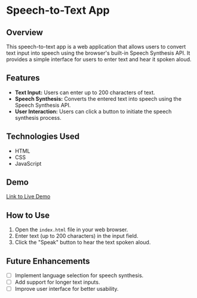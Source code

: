 # Speech-to-Text App

## Overview

This speech-to-text app is a web application that allows users to convert text input into speech using the browser's built-in Speech Synthesis API. It provides a simple interface for users to enter text and hear it spoken aloud.

## Features

- **Text Input:** Users can enter up to 200 characters of text.
- **Speech Synthesis:** Converts the entered text into speech using the Speech Synthesis API.
- **User Interaction:** Users can click a button to initiate the speech synthesis process.

## Technologies Used

- HTML
- CSS
- JavaScript

## Demo

[Link to Live Demo](https://prinston.github.io/Birthday_countdown-app/)


## How to Use

1. Open the `index.html` file in your web browser.
2. Enter text (up to 200 characters) in the input field.
3. Click the "Speak" button to hear the text spoken aloud.

## Future Enhancements

- [ ] Implement language selection for speech synthesis.
- [ ] Add support for longer text inputs.
- [ ] Improve user interface for better usability.

